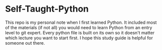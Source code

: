 # Self-Taught-Python
This repo is my personal note when I first learned Python.
It included most of the materials (if not all) you would need to learn Python from an entry level to git expert.
Every python file is built on its own so it doesn't matter which lecture you want to start first.
I hope this study guide is helpful for someone out there.
